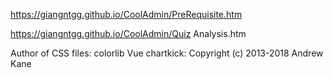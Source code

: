  https://giangntgg.github.io/CoolAdmin/PreRequisite.htm
 
 https://giangntgg.github.io/CoolAdmin/Quiz Analysis.htm
 
 Author of CSS files: colorlib 
 Vue chartkick: Copyright (c) 2013-2018 Andrew Kane
